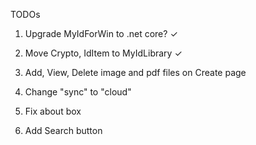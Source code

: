 ﻿TODOs

1. Upgrade MyIdForWin to .net core? ✓

2. Move Crypto, IdItem to MyIdLibrary ✓

3. Add, View, Delete image and pdf files on Create page

4. Change "sync" to "cloud"
 
5. Fix about box

6. Add Search button 